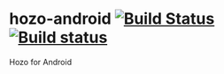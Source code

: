 # hozo-android [![Build Status](https://travis-ci.com/wearetonish/hozo-android.svg?token=CnyzdKBZqSx1AyCVmYCE&branch=master)](https://travis-ci.com/wearetonish/hozo-android) [![Build status](https://badge.buildkite.com/a4d2e23c9fb91d3de4d15abf465eaf9d962c4a58ab0e448905.svg)](https://buildkite.com/tonish/hozo-android)

Hozo for Android
